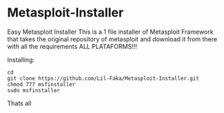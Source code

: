 # Metasploit-Installer
Easy Metasploit Installer
This is a 1 file installer of Metasploit Framework that takes the original repository of metasploit and download it from there with all the requirements
ALL PLATAFORMS!!!


Installing:
```
cd
git clone https://github.com/Lil-Faka/Metasploit-Installer.git
chmod 777 msfinstaller
sudo msfinstaller
```
Thats all

